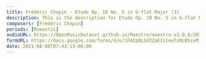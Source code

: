 ```yaml
---
title: Frédéric Chopin - Etude Op. 10 No. 5 in G-flat Major (3)
description: This is the description for Etude Op. 10 No. 5 in G-flat Major by Frédéric Chopin
composers: [Frédéric Chopin]
periods: [Romantic]
audioURL: https://OpenMusicDataset.github.io/Maestro/maestro-v3.0.0/2017/MIDI-Unprocessed_062_PIANO062_MID--AUDIO-split_07-07-17_Piano-e_2-07_wav--3.midi
formURL: https://docs.google.com/forms/d/e/1FAIpQLSd3ZaEIsleeTxNLB5svM_E5wZp2U7_nDrE3GCSQft5OLAc8wQ/viewform
date: 2021-08-08T07:43:13-06:00
---
```

